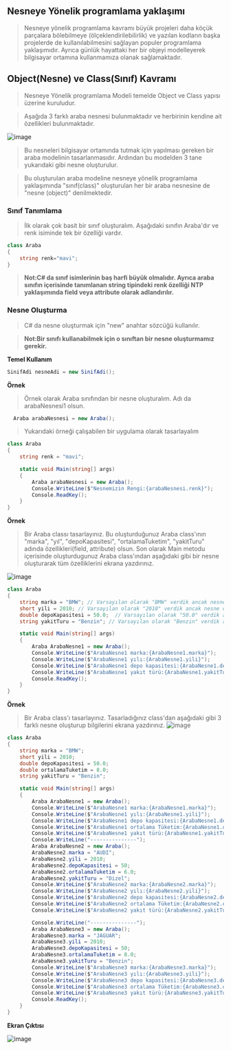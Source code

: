 ## Nesneye Yönelik programlama yaklaşımı ##

> Nesneye yönelik programlama kavramı büyük projeleri daha köçük parçalara bölebilmeye (ölçeklendirilebilirlik) ve yazılan kodların başka projelerde de kullanılabilmesini sağlayan populer programlama yaklaşımıdır.
> Ayrıca günlük hayattaki her bir objeyi modelleyerek bilgisayar ortamına kullanmamıza olanak sağlamaktadır.


## Object(Nesne) ve Class(Sınıf) Kavramı ##

> Nesneye Yönelik programlama Modeli temelde Object ve Class yapısı üzerine kuruludur.

> Aşağıda 3 farklı araba nesnesi bulunmaktadır ve herbirinin kendine ait özellikleri bulunmaktadır. 

![image](https://user-images.githubusercontent.com/28144917/135962939-17c547d4-8370-48a3-b92d-617defe5ef8f.png)

> Bu nesneleri bilgisayar ortamında tutmak için  yapılması gereken bir araba modelinin tasarlanmasıdır. Ardından bu modelden 3 tane yukarıdaki gibi nesne oluşturulur. 

> Bu oluşturulan araba modeline  nesneye yönelik programlama yaklaşımında "sınıf(class)" oluşturulan her bir araba nesnesine de "nesne (object)" denilmektedir.

### Sınıf Tanımlama ###
> İlk olarak çok basit bir sınıf oluşturalım. Aşağıdaki sınıfın Araba'dır ve renk isiminde tek bir özelliği vardır.

```csharp 
class Araba
{
    string renk="mavi";
}

```
> **Not:C# da sınıf isimlerinin baş harfi büyük olmalıdır. Ayrıca araba sınıfın içerisinde tanımlanan string tipindeki renk özelliği NTP yaklaşımında field veya attribute olarak adlandırılır.**

### Nesne Oluşturma ###
> C# da nesne oluşturmak için "new" anahtar sözcüğü kullanılır.

> **Not:Bir sınıfı kullanabilmek için o sınıftan bir nesne oluşturmamız gerekir.**

**Temel Kullanım**
```csharp
SinifAdi nesneAdi = new SinifAdi();
```
**Örnek**
> Örnek olarak Araba sınıfından bir nesne oluşturalım. Adı da arabaNesnesi1 olsun.

```csharp
  Araba arabaNesnesi = new Araba();
```
> Yukarıdaki örneği çalışabilen bir uygulama olarak tasarlayalım


```csharp
class Araba
{
    string renk = "mavi";

    static void Main(string[] args)
    {
        Araba arabaNesnesi = new Araba();
        Console.WriteLine($"Nesnemizin Rengi:{arabaNesnesi.renk}");
        Console.ReadKey();
    }
}
```

**Örnek**
> Bir Araba classı tasarlayınız. Bu oluşturduğunuz Araba class'ının "marka", "yıl", "depoKapasitesi", "ortalamaTuketim", "yakitTuru" adında özellikleri(field, attribute) olsun. Son olarak Main metodu içerisinde oluşturdugunuz Araba class'ından aşağıdaki gibi bir nesne oluşturarak tüm özelliklerini ekrana yazdırınız.

![image](https://user-images.githubusercontent.com/28144917/136508050-604f937c-a892-4ad1-b76c-1cd6dd1c6ffb.png)


```csharp
class Araba
{
    string marka = "BMW"; // Varsayılan olarak "BMW" verdik ancak nesne oluşturduktan sonra bu özelliğin değeri değiştirilebilir.
    short yili = 2010; // Varsayılan olarak "2010" verdik ancak nesne oluşturduktan sonra bu özelliğin değeri değiştirilebilir.
    double depoKapasitesi = 50.0;  // Varsayılan olarak "50.0" verdik ancak nesne oluşturduktan sonra bu özelliğin değeri değiştirilebilir.
    string yakitTuru = "Benzin"; // Varsayılan olarak "Benzin" verdik ancak nesne oluşturduktan sonra bu özelliğin değeri değiştirilebilir.

    static void Main(string[] args)
    {
        Araba ArabaNesne1 = new Araba();
        Console.WriteLine($"ArabaNesne1 marka:{ArabaNesne1.marka}");
        Console.WriteLine($"ArabaNesne1 yılı:{ArabaNesne1.yili}");
        Console.WriteLine($"ArabaNesne1 depo kapasitesi:{ArabaNesne1.depoKapasitesi} lt");
        Console.WriteLine($"ArabaNesne1 yakıt türü:{ArabaNesne1.yakitTuru}");
        Console.ReadKey();
    }
}

```



**Örnek**
> Bir Araba class'ı tasarlayınız. Tasarladığınız class'dan aşağıdaki gibi 3 farklı nesne oluşturup bilgilerini ekrana yazdırınız. 
![image](https://user-images.githubusercontent.com/28144917/136335354-b4bb7d0d-b119-4bba-8fd7-c7d2b703d74c.png)



```csharp
class Araba
{
    string marka = "BMW";
    short yili = 2010;
    double depoKapasitesi = 50.0;
    double ortalamaTuketim = 8.0;
    string yakitTuru = "Benzin";

    static void Main(string[] args)
    {
        Araba ArabaNesne1 = new Araba();
        Console.WriteLine($"ArabaNesne1 marka:{ArabaNesne1.marka}");
        Console.WriteLine($"ArabaNesne1 yılı:{ArabaNesne1.yili}");
        Console.WriteLine($"ArabaNesne1 depo kapasitesi:{ArabaNesne1.depoKapasitesi} lt");
        Console.WriteLine($"ArabaNesne1 ortalama Tüketim:{ArabaNesne1.ortalamaTuketim} lt/100km");
        Console.WriteLine($"ArabaNesne1 yakıt türü:{ArabaNesne1.yakitTuru}");
        Console.WriteLine("---------------");
        Araba ArabaNesne2 = new Araba();
        ArabaNesne2.marka = "AUDI";
        ArabaNesne2.yili = 2010;
        ArabaNesne2.depoKapasitesi = 50;
        ArabaNesne2.ortalamaTuketim = 6.0;
        ArabaNesne2.yakitTuru = "Dizel";
        Console.WriteLine($"ArabaNesne2 marka:{ArabaNesne2.marka}");
        Console.WriteLine($"ArabaNesne2 yılı:{ArabaNesne2.yili}");
        Console.WriteLine($"ArabaNesne2 depo kapasitesi:{ArabaNesne2.depoKapasitesi} lt");
        Console.WriteLine($"ArabaNesne2 ortalama Tüketim:{ArabaNesne2.ortalamaTuketim} lt/100km");
        Console.WriteLine($"ArabaNesne2 yakıt türü:{ArabaNesne2.yakitTuru}");

        Console.WriteLine("---------------");
        Araba ArabaNesne3 = new Araba();
        ArabaNesne3.marka = "JAGUAR";
        ArabaNesne3.yili = 2010;
        ArabaNesne3.depoKapasitesi = 50;
        ArabaNesne3.ortalamaTuketim = 8.0;
        ArabaNesne3.yakitTuru = "Benzin";
        Console.WriteLine($"ArabaNesne3 marka:{ArabaNesne3.marka}");
        Console.WriteLine($"ArabaNesne3 yılı:{ArabaNesne3.yili}");
        Console.WriteLine($"ArabaNesne3 depo kapasitesi:{ArabaNesne3.depoKapasitesi} lt");
        Console.WriteLine($"ArabaNesne3 ortalama Tüketim:{ArabaNesne3.ortalamaTuketim} lt/100km");
        Console.WriteLine($"ArabaNesne3 yakıt türü:{ArabaNesne3.yakitTuru}");
        Console.ReadKey();
    }
}

```

**Ekran Çıktısı**


![image](https://user-images.githubusercontent.com/28144917/136336496-35f9d0d9-f007-4d2f-9aed-c262e8010fc5.png)

